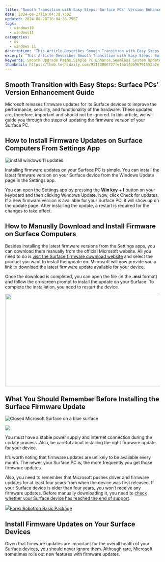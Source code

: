 ```yaml
---
title: "Smooth Transition with Easy Steps: Surface PCs' Version Enhancement Guide"
date: 2024-08-27T16:04:38.750Z
updated: 2024-08-28T16:04:38.750Z
tags:
  - windows10
  - windows11
categories:
  - os
  - windows 11
description: "This Article Describes Smooth Transition with Easy Steps: Surface PCs' Version Enhancement Guide"
excerpt: "This Article Describes Smooth Transition with Easy Steps: Surface PCs' Version Enhancement Guide"
keywords: Smooth Upgrade Paths,Simple PC Enhance,Seamless System Update,Easy Steps PC Advance,Surface PC Improvements,Versioning Guide Smarter,Enhanced Surface Ease
thumbnail: https://thmb.techidaily.com/911f3006727fe16b140b96791552a2ef85c3bfe958d62fe3b92ea45616652f65.jpg
---
```


## Smooth Transition with Easy Steps: Surface PCs' Version Enhancement Guide

 Microsoft releases firmware updates for its Surface devices to improve the performance, security, and functionality of the hardware. These updates are, therefore, important and should not be ignored. In this article, we will guide you through the steps of updating the firmware version of your Surface PC.

## How to Install Firmware Updates on Surface Computers From Settings App

![install windows 11 updates](https://static1.makeuseofimages.com/wordpress/wp-content/uploads/2022/11/install-windows-11-updates.jpg)

 Installing firmware updates on your Surface PC is simple. You can install the latest firmware version on your Surface device from the Windows Update page in the Settings app.

 You can open the Settings app by pressing the **Win key** \+ **I** button on your keyboard and then clicking Windows Update. Now, click Check for updates. If a new firmware version is available for your Surface PC, it will show up on the update page. After installing the update, a restart is required for the changes to take effect.

## How to Manually Download and Install Firmware on Surface Computers

 Besides installing the latest firmware versions from the Settings apps, you can download them manually from the official Microsoft website. All you need to do is [visit the Surface firmware download website](https://support.microsoft.com/en-us/surface/download-drivers-and-firmware-for-surface-09bb2e09-2a4b-cb69-0951-078a7739e120#bkmk%5Fupdate-manually) and select the product you want to install the update on. Microsoft will now provide you a link to download the latest firmware update available for your device.

 Once the download is completed, you can open the file (in the **.msi** format) and follow the on-screen prompt to install the update on your Surface. To complete the installation, you need to restart the device.

<!-- affiliate ads begin -->
<a href="https://25home.pxf.io/c/5597632/2090698/16836" target="_top" id="2090698"><img src="//a.impactradius-go.com/display-ad/16836-2090698" border="0" alt="" width="720" height="300"/></a>
<!-- affiliate ads end -->
## What You Should Remember Before Installing the Surface Firmware Update

![Closed Microsoft Surface on a blue surface](https://static1.makeuseofimages.com/wordpress/wp-content/uploads/2023/04/closed-microsoft-surface-on-a-blue-surface.jpg)

<!-- affiliate ads begin -->
<a href="https://store.movavi.com/affiliate.php?ACCOUNT=MOVAVI&AFFILIATE=108875&PATH=https%3A%2F%2Fwww.movavi.com%3FAFFILIATE%3D108875%26RESOURCE%3DMovavi%2BVideo%2BEditor%2Bbox"><img src="https://mcusercontent.com/0885a03ded3d480dca9287f12/images/6d3207fd-9f15-4c21-f0ad-59c68e6a7e2a.png" border="0"></a>
<!-- affiliate ads end -->
 You must have a stable power supply and internet connection during the update process. Also, be careful about installing the right firmware update for your device.

 It’s worth noting that firmware updates are unlikely to be available every month. The newer your Surface PC is, the more frequently you get those firmware updates.

 Also, you need to remember that Microsoft pushes driver and firmware updates for at least four years from when the device was first released. If your Surface device is older than four years, you won’t receive any firmware updates. Before manually downloading it, you need to [check whether your Surface device has reached the end of support](https://www.makeuseof.com/surface-end-of-support/).

<!-- affiliate ads begin -->
<a href="https://secure.2checkout.com/order/checkout.php?PRODS=4726960&QTY=1&AFFILIATE=108875&CART=1"><img src="https://secure.avangate.com/images/merchant/5f4f7141b65a730b4efb0e0d51f63e94/products/forexrobotronbox.gif" border="0">Forex Robotron Basic Package</a>
<!-- affiliate ads end -->
## Install Firmware Updates on Your Surface Devices

 Given that firmware updates are important for the overall health of your Surface devices, you should never ignore them. Although rare, Microsoft sometimes rolls out new features with firmware updates.



<ins class="adsbygoogle"
      style="display:block"
      data-ad-client="ca-pub-7571918770474297"
      data-ad-slot="8358498916"
      data-ad-format="auto"
      data-full-width-responsive="true"></ins>